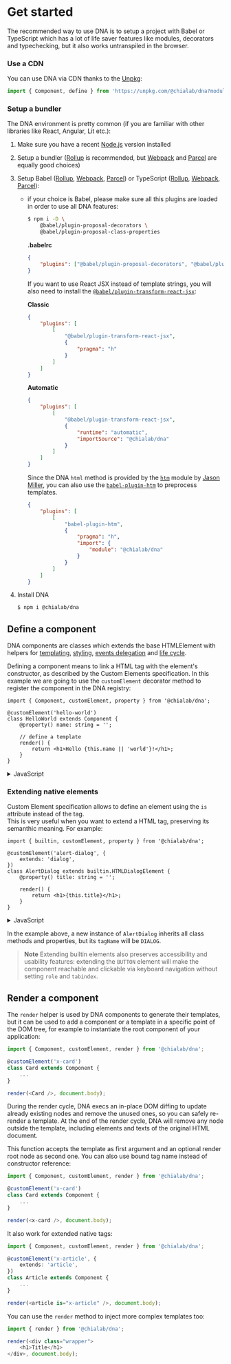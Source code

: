 # Get started

The recommended way to use DNA is to setup a project with Babel or TypeScript which has a lot of life saver features like modules, decorators and typechecking, but it also works untranspiled in the browser.

### Use a CDN

You can use DNA via CDN thanks to the [Unpkg](https://unpkg.com/):

```ts
import { Component, define } from 'https://unpkg.com/@chialab/dna?module';
```

### Setup a bundler

The DNA environment is pretty common (if you are familiar with other libraries like React, Angular, Lit etc.):

1. Make sure you have a recent [Node.js](https://nodejs.org/en/) version installed
2. Setup a bundler ([Rollup](https://rollupjs.org) is recommended, but [Webpack](https://webpack.js.org/) and [Parcel](https://parceljs.org/) are equally good choices)
3. Setup Babel ([Rollup](https://github.com/rollup/rollup-plugin-babel), [Webpack](https://github.com/babel/babel-loader), [Parcel](https://parceljs.org/transforms.html#babel)) or TypeScript ([Rollup](https://github.com/rollup/rollup-plugin-typescript), [Webpack](https://webpack.js.org/guides/typescript/), [Parcel](https://parceljs.org/transforms.html#typescript)):

    - if your choice is Babel, please make sure all this plugins are loaded in order to use all DNA features:

        ```sh
        $ npm i -D \
            @babel/plugin-proposal-decorators \
            @babel/plugin-proposal-class-properties
        ```

        **.babelrc**

        ```json
        {
            "plugins": ["@babel/plugin-proposal-decorators", "@babel/plugin-proposal-class-properties"]
        }
        ```

        If you want to use React JSX instead of template strings, you will also need to install the [`@babel/plugin-transform-react-jsx`](https://www.npmjs.com/package/@babel/plugin-transform-react-jsx):

        **Classic**

        ```json
        {
            "plugins": [
                [
                    "@babel/plugin-transform-react-jsx",
                    {
                        "pragma": "h"
                    }
                ]
            ]
        }
        ```

        **Automatic**

        ```json
        {
            "plugins": [
                [
                    "@babel/plugin-transform-react-jsx",
                    {
                        "runtime": "automatic",
                        "importSource": "@chialab/dna"
                    }
                ]
            ]
        }
        ```

        Since the DNA `html` method is provided by the [`htm`](https://github.com/developit/htm) module by [Jason Miller](https://github.com/developit), you can also use the [`babel-plugin-htm`](https://www.npmjs.com/package/babel-plugin-htm) to preprocess templates.

        ```json
        {
            "plugins": [
                [
                    "babel-plugin-htm",
                    {
                        "pragma": "h",
                        "import": {
                            "module": "@chialab/dna"
                        }
                    }
                ]
            ]
        }
        ```

4. Install DNA
    ```sh
    $ npm i @chialab/dna
    ```

## Define a component

DNA components are classes which extends the base HTMLElement with helpers for [templating](./templates), [styling](./styles), [events delegation](./events) and [life cycle](./life-cycle).

Defining a component means to link a HTML tag with the element's constructor, as described by the Custom Elements specification.
In this example we are going to use the `customElement` decorator method to register the component in the DNA registry:

```tsx
import { Component, customElement, property } from '@chialab/dna';

@customElement('hello-world')
class HelloWorld extends Component {
    @property() name: string = '';

    // define a template
    render() {
        return <h1>Hello {this.name || 'world'}!</h1>;
    }
}
```

<details>
<summary>JavaScript</summary>
<div>

You can use the class decorator if you are using TypeScript or this Babel plugin, otherwise you have to fallback directly using `customElements.define`:

```ts
import { Component, define, html } from '@chialab/dna';

class HelloWorld extends Component {
    static get properties() {
        return {
            name: {
                type: String,
                defaultValue: '',
            },
        };
    }

    // define a template
    render() {
        return html`<h1>Hello ${this.name || 'world'}!</h1>`;
    }
}

define('hello-world', HelloWorld);
```

</div>
</details>

### Extending native elements

Custom Element specification allows to define an element using the `is` attribute instead of the tag.  
This is very useful when you want to extend a HTML tag, preserving its semanthic meaning. For example:

```tsx
import { builtin, customElement, property } from '@chialab/dna';

@customElement('alert-dialog', {
    extends: 'dialog',
})
class AlertDialog extends builtin.HTMLDialogElement {
    @property() title: string = '';

    render() {
        return <h1>{this.title}</h1>;
    }
}
```

<details>
<summary>JavaScript</summary>
<div>

```ts
import { builtin, define, html } from '@chialab/dna';

class AlertDialog extends builtin.HTMLDialogElement {
    static get properties() {
        return {
            title: {
                type: String,
                defaultValue: '',
            },
        };
    }

    render() {
        return html`<h1>${this.title}</h1>`;
    }
}

define('alert-dialog', AlertDialog, {
    extends: 'dialog',
});
```

</div>
</details>

In the example above, a new instance of `AlertDialog` inherits all class methods and properties, but its `tagName` will be `DIALOG`.

> **Note**
> Extending builtin elements also preserves accessibility and usability features: extending the `BUTTON` element will make the component reachable and clickable via keyboard navigation without setting `role` and `tabindex`.

## Render a component

The `render` helper is used by DNA components to generate their templates, but it can be used to add a component or a template in a specific point of the DOM tree, for example to instantiate the root component of your application:

```ts
import { Component, customElement, render } from '@chialab/dna';

@customElement('x-card')
class Card extends Component {
    ...
}

render(<Card />, document.body);
```

During the render cycle, DNA execs an in-place DOM diffing to update already existing nodes and remove the unused ones, so you can safely re-render a template. At the end of the render cycle, DNA will remove any node outside the template, including elements and texts of the original HTML document.

This function accepts the template as first argument and an optional render root node as second one. You can also use bound tag name instead of constructor reference:

```ts
import { Component, customElement, render } from '@chialab/dna';

@customElement('x-card')
class Card extends Component {
    ...
}

render(<x-card />, document.body);
```

It also work for extended native tags:

```ts
import { Component, customElement, render } from '@chialab/dna';

@customElement('x-article', {
    extends: 'article',
})
class Article extends Component {
    ...
}

render(<article is="x-article" />, document.body);
```

You can use the `render` method to inject more complex templates too:

```ts
import { render } from '@chialab/dna';

render(<div class="wrapper">
    <h1>Title</h1>
</div>, document.body);
```
